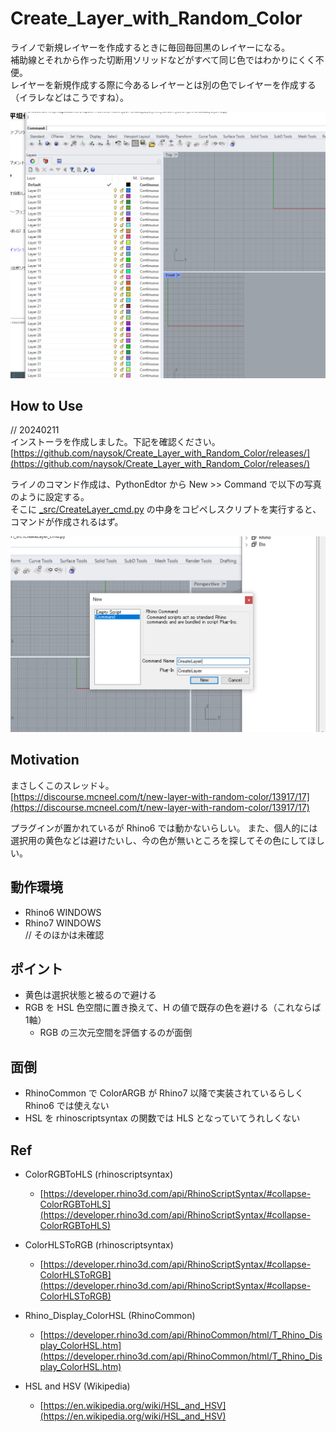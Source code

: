 # Create_Layer_with_Random_Color  


ライノで新規レイヤーを作成するときに毎回毎回黒のレイヤーになる。  
補助線とそれから作った切断用ソリッドなどがすべて同じ色ではわかりにくく不便。  
レイヤーを新規作成する際に今あるレイヤーとは別の色でレイヤーを作成する（イラレなどはこうですね）。  

![photo](_image/220807_1.png)  


## How to Use  

// 20240211  
インストーラを作成しました。下記を確認ください。  
[https://github.com/naysok/Create_Layer_with_Random_Color/releases/](https://github.com/naysok/Create_Layer_with_Random_Color/releases/)  


ライノのコマンド作成は、PythonEdtor から New >> Command で以下の写真のように設定する。  
そこに [_src/CreateLayer_cmd.py](https://github.com/naysok/Create_Layer_with_Random_Color/blob/main/_src/CreateLayer%EF%BC%BFcmd.py) の中身をコピペしスクリプトを実行すると、コマンドが作成されるはず。  

![photo](_image/220807_0.png)  


## Motivation  

まさしくこのスレッド↓。  
[https://discourse.mcneel.com/t/new-layer-with-random-color/13917/17](https://discourse.mcneel.com/t/new-layer-with-random-color/13917/17)  

プラグインが置かれているが Rhino6 では動かないらしい。
また、個人的には選択用の黄色などは避けたいし、今の色が無いところを探してその色にしてほしい。  


## 動作環境  

- Rhino6 WINDOWS  
- Rhino7 WINDOWS  
// そのほかは未確認  


## ポイント  

- 黄色は選択状態と被るので避ける  
- RGB を HSL 色空間に置き換えて、H の値で既存の色を避ける（これならば 1軸）  
  - RGB の三次元空間を評価するのが面倒  


## 面倒  

- RhinoCommon で ColorARGB が Rhino7 以降で実装されているらしく Rhino6 では使えない  
- HSL を rhinoscriptsyntax の関数では HLS となっていてうれしくない  


## Ref  

- ColorRGBToHLS (rhinoscriptsyntax)  
  - [https://developer.rhino3d.com/api/RhinoScriptSyntax/#collapse-ColorRGBToHLS](https://developer.rhino3d.com/api/RhinoScriptSyntax/#collapse-ColorRGBToHLS)  


- ColorHLSToRGB (rhinoscriptsyntax)  
  - [https://developer.rhino3d.com/api/RhinoScriptSyntax/#collapse-ColorHLSToRGB](https://developer.rhino3d.com/api/RhinoScriptSyntax/#collapse-ColorHLSToRGB)  


- Rhino_Display_ColorHSL (RhinoCommon)  
  - [https://developer.rhino3d.com/api/RhinoCommon/html/T_Rhino_Display_ColorHSL.htm](https://developer.rhino3d.com/api/RhinoCommon/html/T_Rhino_Display_ColorHSL.htm)  


- HSL and HSV (Wikipedia)  
  - [https://en.wikipedia.org/wiki/HSL_and_HSV](https://en.wikipedia.org/wiki/HSL_and_HSV)  

